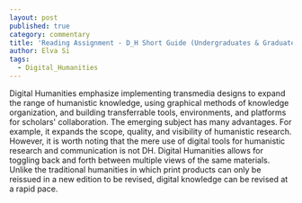 ```yaml
---
layout: post
published: true
category: commentary
title: 'Reading Assignment - D_H Short Guide (Undergraduates & Graduates): Elva Si'
author: Elva Si
tags:
  - Digital_Humanities
---
```

Digital Humanities emphasize implementing transmedia designs to expand the range of humanistic knowledge, using graphical methods of knowledge organization, and building transferrable tools, environments, and platforms for scholars' collaboration. The emerging subject has many advantages. For example, it expands the scope, quality, and visibility of humanistic research. However, it is worth noting that the mere use of digital tools for humanistic research and communication is not DH.
 Digital Humanities allows for toggling back and forth between multiple views of the same materials. Unlike the traditional humanities in which print products can only be reissued in a new edition to be revised, digital knowledge can be revised at a rapid pace.
